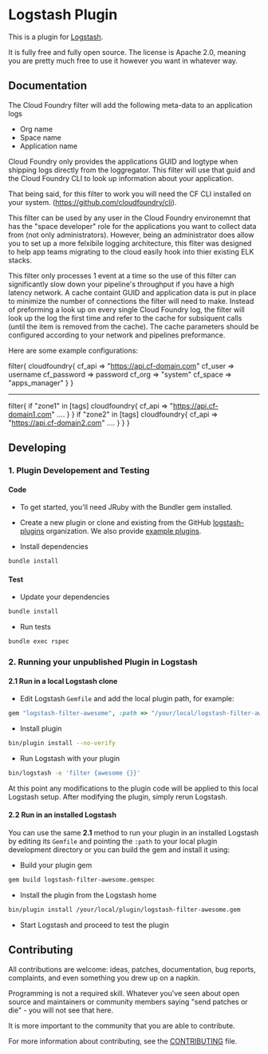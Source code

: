 # Logstash Plugin

This is a plugin for [Logstash](https://github.com/elasticsearch/logstash).

It is fully free and fully open source. The license is Apache 2.0, meaning you are pretty much free to use it however you want in whatever way.

## Documentation

The Cloud Foundry filter will add the following meta-data to an application logs
- Org name
- Space name
- Application name

Cloud Foundry only provides the applications GUID and logtype when shipping logs directly from the loggregator. This filter will use that guid and the Cloud Foundry CLI to look up information about your application. 

That being said, for this filter to work you will need the CF CLI installed on your system. (https://github.com/cloudfoundry/cli).

This filter can be used by any user in the Cloud Foundry environemnt that has the "space developer" role for the applications you want to collect data from (not only administrators). However, being an administrator does allow you to set up a more felxibile logging architecture, this fliter was designed to help app teams migrating to the cloud easily hook into thier existing ELK stacks. 

This filter only processes 1 event at a time so the use of this filter can significantly slow down your pipeline's throughput if you have a high latency network. A cache containt GUID and application data is put in place to minimize the number of connections the filter will need to make. Instead of preforming a look up on every single Cloud Foundry log, the filter will look up the log the first time and refer to the cache for subsiquent calls (until the item is removed from the cache). The cache parameters should be configured according to your network and pipelines preformance. 

Here are some example configurations:

   filter{
     cloudfoundry{
         cf_api      => "https://api.cf-domain.com"
         cf_user     => username
         cf_password => password
         cf_org      => "system"
         cf_space    => "apps_manager"
     }
   }

-------------------------------------------------------

   filter{
     if "zone1" in [tags]
         cloudfoundry{
             cf_api      => "https://api.cf-domain1.com"
             ....
         }
     }
     if "zone2" in [tags]
         cloudfoundry{
             cf_api      => "https://api.cf-domain2.com"
             ....
         }
     }
   }


## Developing

### 1. Plugin Developement and Testing

#### Code
- To get started, you'll need JRuby with the Bundler gem installed.

- Create a new plugin or clone and existing from the GitHub [logstash-plugins](https://github.com/logstash-plugins) organization. We also provide [example plugins](https://github.com/logstash-plugins?query=example).

- Install dependencies
```sh
bundle install
```

#### Test

- Update your dependencies

```sh
bundle install
```

- Run tests

```sh
bundle exec rspec
```

### 2. Running your unpublished Plugin in Logstash

#### 2.1 Run in a local Logstash clone

- Edit Logstash `Gemfile` and add the local plugin path, for example:
```ruby
gem "logstash-filter-awesome", :path => "/your/local/logstash-filter-awesome"
```
- Install plugin
```sh
bin/plugin install --no-verify
```
- Run Logstash with your plugin
```sh
bin/logstash -e 'filter {awesome {}}'
```
At this point any modifications to the plugin code will be applied to this local Logstash setup. After modifying the plugin, simply rerun Logstash.

#### 2.2 Run in an installed Logstash

You can use the same **2.1** method to run your plugin in an installed Logstash by editing its `Gemfile` and pointing the `:path` to your local plugin development directory or you can build the gem and install it using:

- Build your plugin gem
```sh
gem build logstash-filter-awesome.gemspec
```
- Install the plugin from the Logstash home
```sh
bin/plugin install /your/local/plugin/logstash-filter-awesome.gem
```
- Start Logstash and proceed to test the plugin

## Contributing

All contributions are welcome: ideas, patches, documentation, bug reports, complaints, and even something you drew up on a napkin.

Programming is not a required skill. Whatever you've seen about open source and maintainers or community members  saying "send patches or die" - you will not see that here.

It is more important to the community that you are able to contribute.

For more information about contributing, see the [CONTRIBUTING](https://github.com/elasticsearch/logstash/blob/master/CONTRIBUTING.md) file.
